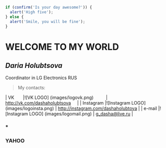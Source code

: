 ```javascript
if (confirm('Is your day awesome?')) {
  alert('High five');
} else {    
  alert('Smile, you will be fine');
}
```
# WELCOME TO MY WORLD

## *Daria Holubtsova*
Coordinator in LG Electronics RUS

> My contacts:

| VK        |![VK LOGO] (images/logovk.png)           | <http://vk.com/dashaholubtsova>       |
| Instagram |![Instagram LOGO] (images/logoinsta.png) | <http://instagram.com/dashaholubtova> |
| e-mail    |![Instagram LOGO] (images/logomail.png)  | <g_dasha@live.ru>                     |

### *
### __YAHOO__ 
                              

